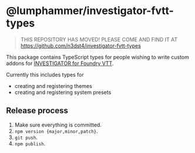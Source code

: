 # @lumphammer/investigator-fvtt-types

> THIS REPOSITORY HAS MOVED! PLEASE COME AND FIND IT AT https://github.com/n3dst4/investigator-fvtt-types

This package contains TypeScript types for people wishing to write custom addons for [INVESTIGATOR for Foundry VTT][investigator].

Currently this includes types for

* creating and registering themes
* creating and registering system presets

## Release process

1. Make sure everything is committed.
2. `npm version {major,minor,patch}`.
3. `git push`.
4. `npm publish`.

[investigator]: https://gitlab.com/n3dst4/investigator-fvtt
